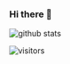 ### Hi there 👋

<!--
**g101418/g101418** is a ✨ _special_ ✨ repository because its `README.md` (this file) appears on your GitHub profile.

Here are some ideas to get you started:

- 🔭 I’m currently working on ...
- 🌱 I’m currently learning ...
- 👯 I’m looking to collaborate on ...
- 🤔 I’m looking for help with ...
- 💬 Ask me about ...
- 📫 How to reach me: ...
- 😄 Pronouns: ...
- ⚡ Fun fact: ...
-->

<!--![Gao sj Github Stats](https://github-readme-stats.vercel.app/api?username=g101418&show_icons=true&title_color=fff&icon_color=79ff97&text_color=9f9f9f&bg_color=151515)
-->

![github stats](https://github-readme-stats.vercel.app/api?username=g101418&show_icons=true)

![visitors](https://visitor-badge.glitch.me/badge?page_id=g101418.g101418)

